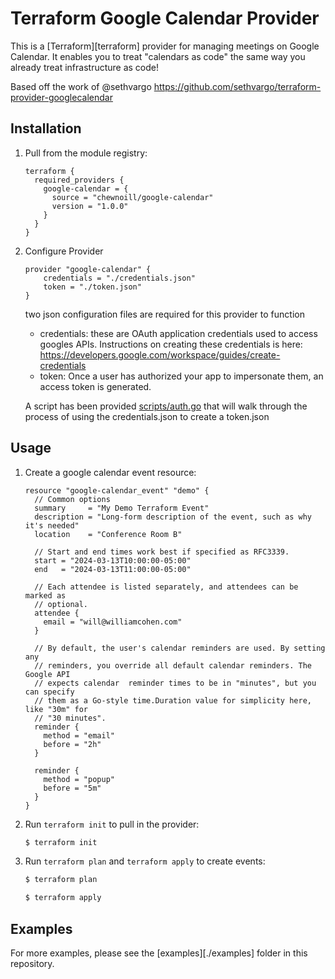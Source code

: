 # Terraform Google Calendar Provider

This is a [Terraform][terraform] provider for managing meetings on Google
Calendar. It enables you to treat "calendars as code" the same way you already
treat infrastructure as code!

Based off the work of @sethvargo https://github.com/sethvargo/terraform-provider-googlecalendar



## Installation

1. Pull from the module registry:

    ```hcl
    terraform {
      required_providers {
        google-calendar = {
          source = "chewnoill/google-calendar"
          version = "1.0.0"
        }
      }
    }
    ```
1. Configure Provider
    ```hcl
    provider "google-calendar" {
        credentials = "./credentials.json"
        token = "./token.json"
    }
    ```
    two json configuration files are required for this provider to function
    * credentials: these are OAuth application credentials used to access googles APIs. Instructions on creating these credentials is here: https://developers.google.com/workspace/guides/create-credentials
    * token: Once a user has authorized your app to impersonate them, an access token is generated. 

    A script has been provided [scripts/auth.go](./scripts/auth.go) that will walk through the process of using the credentials.json to create a token.json

## Usage

1. Create a google calendar event resource:

    ```hcl
    resource "google-calendar_event" "demo" {
      // Common options
      summary     = "My Demo Terraform Event"
      description = "Long-form description of the event, such as why it's needed"
      location    = "Conference Room B"

      // Start and end times work best if specified as RFC3339.
      start = "2024-03-13T10:00:00-05:00"
      end   = "2024-03-13T11:00:00-05:00"

      // Each attendee is listed separately, and attendees can be marked as
      // optional.
      attendee {
        email = "will@williamcohen.com"
      }

      // By default, the user's calendar reminders are used. By setting any
      // reminders, you override all default calendar reminders. The Google API
      // expects calendar  reminder times to be in "minutes", but you can specify
      // them as a Go-style time.Duration value for simplicity here, like "30m" for
      // "30 minutes".
      reminder {
        method = "email"
        before = "2h"
      }

      reminder {
        method = "popup"
        before = "5m"
      }
    }
    ```

1. Run `terraform init` to pull in the provider:

    ```sh
    $ terraform init
    ```

1. Run `terraform plan` and `terraform apply` to create events:

    ```sh
    $ terraform plan

    $ terraform apply
    ```

## Examples

For more examples, please see the [examples][./examples] folder in this
repository.
